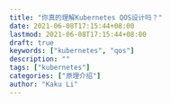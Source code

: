 ```yaml
---
title: "你真的理解Kubernetes QOS设计吗？"
date: 2021-06-08T17:15:44+08:00
lastmod: 2021-06-08T17:15:44+08:00
draft: true
keywords: ["kubernetes", "qos"]
description: ""
tags: ["kubernetes"]
categories: ["原理介绍"]
author: "Kaku Li"
---
```


